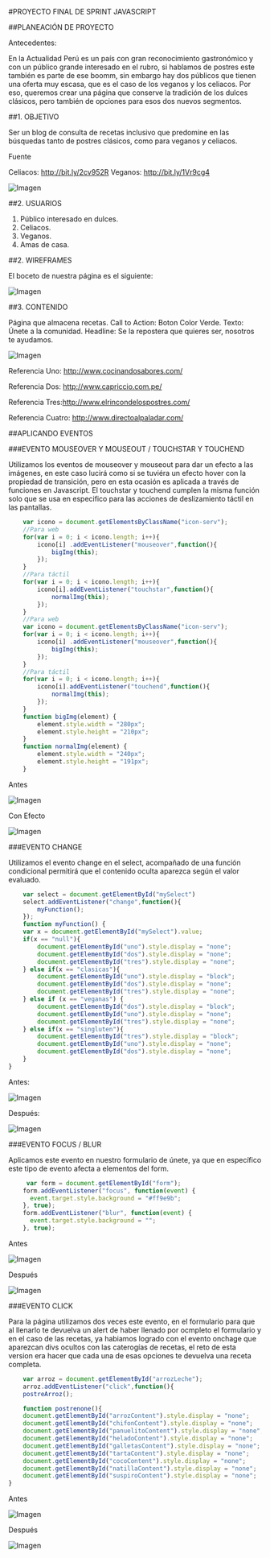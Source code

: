 #PROYECTO FINAL DE SPRINT JAVASCRIPT

##PLANEACIÓN DE PROYECTO

Antecedentes:

En la Actualidad Perú es un país con gran reconocimiento gastronómico y con un público grande interesado en el rubro, si hablamos de postres este también es parte de ese boomm, sin embargo hay dos públicos que tienen una oferta muy escasa, que es el caso de los veganos y los celiacos. 
Por eso, queremos crear una página que conserve la tradición de los dulces clásicos, pero también de opciones para esos dos nuevos segmentos.

##1. OBJETIVO

Ser un blog de consulta de recetas inclusivo que predomine en las búsquedas tanto de postres clásicos, como para veganos y celiacos.

Fuente 

Celiacos: http://bit.ly/2cv952R
Veganos: http://bit.ly/1Vr9cg4

![Imagen](http://1.1m.yt/eNbF3E-.png "Imagen")

##2. USUARIOS

1. Público interesado en dulces.
2. Celiacos.
3. Veganos.
4. Amas de casa.

##2. WIREFRAMES

El boceto de nuestra página es el siguiente:

![Imagen](http://1.1m.yt/NUEDJ5d.png "Imagen")

##3. CONTENIDO

Página que almacena recetas.
Call to Action: Boton Color Verde. Texto: Únete a la comunidad.
Headline: Se la repostera que quieres ser, nosotros te ayudamos.

![Imagen](http://1.1m.yt/7V6mwU-.png "Imagen")

Referencia Uno: http://www.cocinandosabores.com/ 

Referencia Dos: http://www.capriccio.com.pe/

Referencia Tres:http://www.elrincondelospostres.com/

Referencia Cuatro: http://www.directoalpaladar.com/

##APLICANDO EVENTOS

###EVENTO MOUSEOVER Y MOUSEOUT / TOUCHSTAR Y TOUCHEND

Utilizamos los eventos de mouseover y mouseout para dar un efecto a las imágenes, en este caso lucirá como si se tuviéra un efecto hover con la propiedad de transición, pero en esta ocasión es aplicada a través de funciones en Javascript. El touchstar y touchend cumplen la misma función solo que se usa en especifico para las acciones de deslizamiento táctil en las pantallas.

```javascript
    var icono = document.getElementsByClassName("icon-serv");
    //Para web
    for(var i = 0; i < icono.length; i++){
        icono[i] .addEventListener("mouseover",function(){
            bigImg(this);
        });
    }
    //Para táctil
    for(var i = 0; i < icono.length; i++){
        icono[i].addEventListener("touchstar",function(){
            normalImg(this);
        });
    }
    //Para web
    var icono = document.getElementsByClassName("icon-serv");
    for(var i = 0; i < icono.length; i++){
        icono[i] .addEventListener("mouseover",function(){
            bigImg(this);
        });
    }
    //Para táctil
    for(var i = 0; i < icono.length; i++){
        icono[i].addEventListener("touchend",function(){
            normalImg(this);
        });
    }
    function bigImg(element) {
        element.style.width = "280px";
        element.style.height = "210px";
    }
    function normalImg(element) {
        element.style.width = "240px";
        element.style.height = "191px";
    }
```
Antes 

![Imagen](http://2.1m.yt/SfWqH_x.png "Imagen")

Con Efecto

![Imagen](http://2.1m.yt/a6Pd109.png "Imagen")

###EVENTO CHANGE

Utilizamos el evento change en el select, acompañado de una función condicional permitirá que el contenido oculta aparezca según el valor evaluado.

```javascript
    var select = document.getElementById("mySelect")
    select.addEventListener("change",function(){
        myFunction();
    });
    function myFunction() {
    var x = document.getElementById("mySelect").value;
    if(x == "null"){
        document.getElementById("uno").style.display = "none";
        document.getElementById("dos").style.display = "none";
        document.getElementById("tres").style.display = "none";
    } else if(x == "clasicas"){
        document.getElementById("uno").style.display = "block";
        document.getElementById("dos").style.display = "none";
        document.getElementById("tres").style.display = "none";
    } else if (x == "veganas") {
        document.getElementById("dos").style.display = "block";
        document.getElementById("uno").style.display = "none";
        document.getElementById("tres").style.display = "none";
    } else if(x == "singluten"){
        document.getElementById("tres").style.display = "block";
        document.getElementById("uno").style.display = "none";
        document.getElementById("dos").style.display = "none";
    }
}
```
Antes:

![Imagen](http://1.1m.yt/jCUqZgf.png "Imagen")

Después: 

![Imagen](http://1.1m.yt/niIEe13.png "Imagen")

###EVENTO FOCUS / BLUR

Aplicamos este evento en nuestro formulario de únete, ya que en específico este tipo de evento afecta a elementos del form.

```javascript
     var form = document.getElementById("form");
    form.addEventListener("focus", function(event) {
      event.target.style.background = "#ff9e9b";    
    }, true);
    form.addEventListener("blur", function(event) {
      event.target.style.background = "";    
    }, true);
```
Antes

![Imagen](http://4.1m.yt/eyZBVAM.png "Imagen")

Después

![Imagen](http://3.1m.yt/sIFgRLE.png "Imagen")

###EVENTO CLICK

Para la página utilizamos dos veces este evento, en el formulario para que al llenarlo te devuelva un alert de haber llenado por ocmpleto el formulario y en el caso de las recetas, ya habiamos logrado con el evento onchage que aparezcan divs ocultos con las caterogías de recetas, el reto de esta version era hacer que cada una de esas opciones te devuelva una receta completa.

```javascript
    var arroz = document.getElementById("arrozLeche");
    arroz.addEventListener("click",function(){
    postreArroz();

    function postrenone(){
    document.getElementById("arrozContent").style.display = "none";
    document.getElementById("chifonContent").style.display = "none";
    document.getElementById("panuelitoContent").style.display = "none";
    document.getElementById("heladoContent").style.display = "none";
    document.getElementById("galletasContent").style.display = "none";
    document.getElementById("tartaContent").style.display = "none";
    document.getElementById("cocoContent").style.display = "none";
    document.getElementById("natillaContent").style.display = "none";
    document.getElementById("suspiroContent").style.display = "none";  
}     
```
Antes

![Imagen](http://3.1m.yt/CA5_ow_.png "Imagen")

Después

![Imagen](http://4.1m.yt/piKlMQW.png "Imagen")



